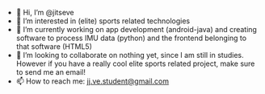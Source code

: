 - 👋 Hi, I’m @jitseve
- 👀 I’m interested in (elite) sports related technologies
- 🌱 I’m currently working on app development (android-java) and creating software to process IMU data (python) and the frontend belonging to that software (HTML5)
- 💞️ I’m looking to collaborate on nothing yet, since I am still in studies. However if you have a really cool elite sports related project, make sure to send me an email!  
- 📫 How to reach me: jj.ve.student@gmail.com

<!---
jitseve/jitseve is a ✨ special ✨ repository because its `README.md` (this file) appears on your GitHub profile.
You can click the Preview link to take a look at your changes.
--->
